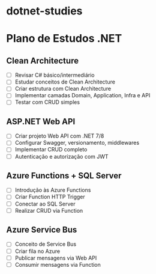 # dotnet-studies

# Plano de Estudos .NET

## Clean Architecture
- [ ] Revisar C# básico/intermediário
- [ ] Estudar conceitos de Clean Architecture
- [ ] Criar estrutura com Clean Architecture
- [ ] Implementar camadas Domain, Application, Infra e API
- [ ] Testar com CRUD simples

## ASP.NET Web API
- [ ] Criar projeto Web API com .NET 7/8
- [ ] Configurar Swagger, versionamento, middlewares
- [ ] Implementar CRUD completo
- [ ] Autenticação e autorização com JWT

## Azure Functions + SQL Server
- [ ] Introdução às Azure Functions
- [ ] Criar Function HTTP Trigger
- [ ] Conectar ao SQL Server
- [ ] Realizar CRUD via Function

## Azure Service Bus
- [ ] Conceito de Service Bus
- [ ] Criar fila no Azure
- [ ] Publicar mensagens via Web API
- [ ] Consumir mensagens via Function
